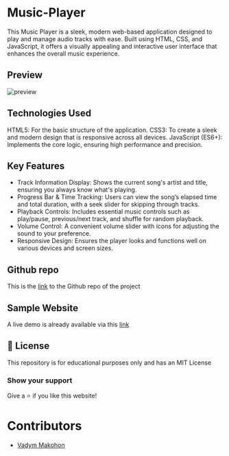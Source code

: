 # Music-Player

This Music Player is a sleek, modern web-based application designed to play and manage audio tracks with ease. Built using HTML, CSS, and JavaScript, it offers a visually appealing and interactive user interface that enhances the overall music experience.

## Preview
![preview](https://github.com/user-attachments/assets/245aa2cd-d525-4393-9f51-177be25aa29a)

## Technologies Used

HTML5: For the basic structure of the application.
CSS3: To create a sleek and modern design that is responsive across all devices.
JavaScript (ES6+): Implements the core logic, ensuring high performance and precision.

## Key Features

- Track Information Display: Shows the current song's artist and title, ensuring you always know what's playing.
- Progress Bar & Time Tracking: Users can view the song’s elapsed time and total duration, with a seek slider for skipping through tracks.
- Playback Controls: Includes essential music controls such as play/pause, previous/next track, and shuffle for random playback.
- Volume Control: A convenient volume slider with icons for adjusting the sound to your preference.
- Responsive Design: Ensures the player looks and functions well on various devices and screen sizes.

## Github repo

This is the [link](https://github.com/VadymMakohon/Music-Player) to the Github repo of the project

## Sample Website

A live demo is already available via this [link](https://vadymmakohon.github.io/Music-Player/)

## 📜 License

This repository is for educational purposes only and has an MIT License

### Show your support

Give a ⭐ if you like this website!

# Contributors

- [Vadym Makohon](https://github.com/VadymMakohon)
